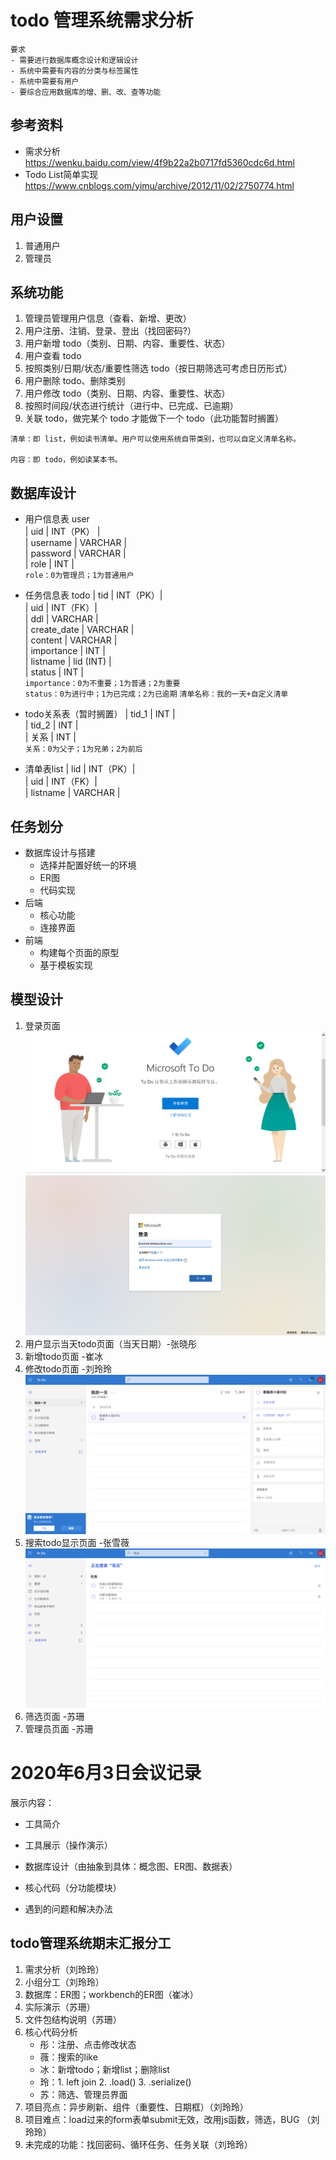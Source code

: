 # todo 管理系统需求分析

```
要求
- 需要进行数据库概念设计和逻辑设计
- 系统中需要有内容的分类与标签属性
- 系统中需要有用户
- 要综合应用数据库的增、删、改、查等功能 
```

## 参考资料
- 需求分析
https://wenku.baidu.com/view/4f9b22a2b0717fd5360cdc6d.html
- Todo List简单实现
https://www.cnblogs.com/yimu/archive/2012/11/02/2750774.html

## 用户设置
1.	普通用户
2.	管理员

## 系统功能
1.	管理员管理用户信息（查看、新增、更改）
2.	用户注册、注销、登录、登出（找回密码?）
3.	用户新增 todo（类别、日期、内容、重要性、状态）
4.	用户查看 todo
5.	按照类别/日期/状态/重要性筛选 todo（按日期筛选可考虑日历形式）
6.	用户删除 todo、删除类别
7.	用户修改 todo（类别、日期、内容、重要性、状态）
8.	按照时间段/状态进行统计（进行中、已完成、已逾期）
9.	关联 todo，做完某个 todo 才能做下一个 todo（此功能暂时搁置）

```
清单：即 list，例如读书清单。用户可以使用系统自带类别，也可以自定义清单名称。  

内容：即 todo，例如读某本书。
```

## 数据库设计
- 用户信息表 user  
 | uid | INT（PK） |  
 | username | VARCHAR |  
 | password | VARCHAR |  
 | role | INT |  
 `role：0为管理员；1为普通用户`

- 任务信息表 todo
| tid | INT（PK）|  
| uid | INT（FK）|  
| ddl | VARCHAR |  
| create_date | VARCHAR |  
| content | VARCHAR |  
| importance | INT |  
| listname | lid (INT) |  
| status | INT |  
`importance：0为不重要；1为普通；2为重要`  
`status：0为进行中；1为已完成；2为已逾期` 
`清单名称：我的一天+自定义清单`  

-  todo关系表（暂时搁置）
| tid_1 | INT |  
| tid_2 | INT |  
| 关系 | INT |  
`关系：0为父子；1为兄弟；2为前后`

- 清单表list
| lid | INT（PK）|  
| uid | INT（FK）|  
| listname | VARCHAR |  

## 任务划分
- 数据库设计与搭建
    - 选择并配置好统一的环境
    - ER图
    - 代码实现
- 后端
    - 核心功能
    - 连接界面
- 前端
    - 构建每个页面的原型
    - 基于模板实现

## 模型设计
1. 登录页面
    ![登录页面](image/image1.png)
    ![登录页面](image/image2.png)
2. 用户显示当天todo页面（当天日期）-张晓彤
3. 新增todo页面 -崔冰
4. 修改todo页面 -刘玲玲
    ![](image/image3.png)
5. 搜索todo显示页面 -张雪薇
    ![搜索页面](image/image4.png)
6. 筛选页面 -苏珊
7. 管理员页面 -苏珊

# 2020年6月3日会议记录

展示内容：
- 工具简介
- 工具展示（操作演示）

- 数据库设计（由抽象到具体：概念图、ER图、数据表）
- 核心代码（分功能模块）
- 遇到的问题和解决办法

## todo管理系统期末汇报分工
1. 需求分析（刘玲玲）
2. 小组分工（刘玲玲）
2. 数据库：ER图；workbench的ER图（崔冰）
3. 实际演示（苏珊）
4. 文件包结构说明（苏珊）
5. 核心代码分析
    - 彤：注册、点击修改状态
    - 薇：搜索的like
    - 冰：新增todo；新增list；删除list
    - 玲：1. left join  2. .load()  3. .serialize()
    - 苏：筛选、管理员界面
6. 项目亮点：异步刷新、组件（重要性、日期框）（刘玲玲）
7. 项目难点：load过来的form表单submit无效，改用js函数，筛选，BUG （刘玲玲）
8. 未完成的功能：找回密码、循环任务、任务关联（刘玲玲）
